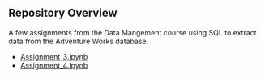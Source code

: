 ## Repository Overview

A few assignments from the Data Mangement course using SQL to extract data from the Adventure Works database.

- [Assignment_3.ipynb](./Assignment_3.ipynb)
- [Assignment_4.ipynb](./Assignment_4.ipynb)
